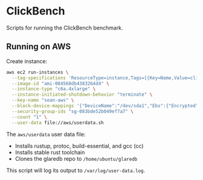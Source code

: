 # ClickBench

Scripts for running the ClickBench benchmark.

## Running on AWS

Create instance:

```sh
aws ec2 run-instances \
  --tag-specifications 'ResourceType=instance,Tags=[{Key=Name,Value=clickbench}]' \
  --image-id "ami-084568db4383264d4" \
  --instance-type "c6a.4xlarge" \
  --instance-initiated-shutdown-behavior "terminate" \
  --key-name "sean-aws" \
  --block-device-mappings '{"DeviceName":"/dev/sda1","Ebs":{"Encrypted":false,"DeleteOnTermination":true,"SnapshotId":"snap-0edbe0f6601b2861c","VolumeSize":500,"VolumeType":"gp2"}}' \
  --security-group-ids "sg-083bde52b049ef7a7" \
  --count "1" \
  --user-data file://aws/userdata.sh
```

The `aws/userdata` user data file:

- Installs rustup, protoc, build-essential, and gcc (cc)
- Installs stable rust toolchain
- Clones the glaredb repo to `/home/ubuntu/glaredb`

This script will log its output to `/var/log/user-data.log`.

